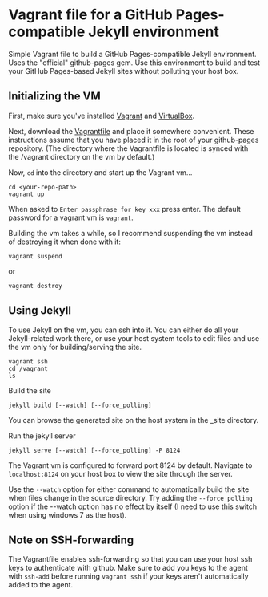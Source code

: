 Vagrant file for a GitHub Pages-compatible Jekyll environment
====================

Simple Vagrant file to build a GitHub Pages-compatible Jekyll environment. Uses the "official" github-pages gem. Use this environment to build and test your GitHub Pages-based Jekyll sites without polluting your host box.

Initializing the VM
-------------------

First, make sure you've installed [Vagrant](http://docs.vagrantup.com/v2/getting-started/index.html) and [VirtualBox](https://www.virtualbox.org/).

Next, download the [Vagrantfile](https://raw.githubusercontent.com/mikkorepolainen/vagrant-github-pages/master/Vagrantfile) and place it somewhere convenient.
These instructions assume that you have placed it in the root of your github-pages repository.
(The directory where the Vagrantfile is located is synced with the /vagrant directory on the vm by default.)  


Now, `cd` into the directory and start up the Vagrant vm...
```
cd <your-repo-path>
vagrant up
```
When asked to `Enter passphrase for key xxx` press enter.
The default password for a vagrant vm is `vagrant`.

Building the vm takes a while, so I recommend suspending the vm instead of destroying it when done with it:
```
vagrant suspend
```
or
```
vagrant destroy
```

Using Jekyll
------------

To use Jekyll on the vm, you can ssh into it.
You can either do all your Jekyll-related work there, or use your host system tools to edit files and use the vm only for building/serving the site.
```
vagrant ssh
cd /vagrant
ls
```

Build the site
```
jekyll build [--watch] [--force_polling]
```
You can browse the generated site on the host system in the _site directory.

Run the jekyll server
```
jekyll serve [--watch] [--force_polling] -P 8124
```
The Vagrant vm is configured to forward port 8124 by default.
Navigate to `localhost:8124` on your host box to view the site through the server.

Use the `--watch` option for either command to automatically build the site when files change in the source directory.
Try adding the `--force_polling` option if the --watch option has no effect by itself (I need to use this switch when using windows 7 as the host).

Note on SSH-forwarding
---------------------
The Vagrantfile enables ssh-forwarding so that you can use your host ssh keys to authenticate with github. Make sure to add you keys to the agent with ```ssh-add``` before running ```vagrant ssh``` if your keys aren't automatically added to the agent.
